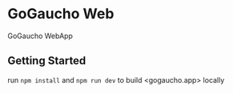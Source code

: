 # GoGaucho Web

GoGaucho WebApp

## Getting Started

run `npm install` and `npm run dev` to build
<gogaucho.app> locally

